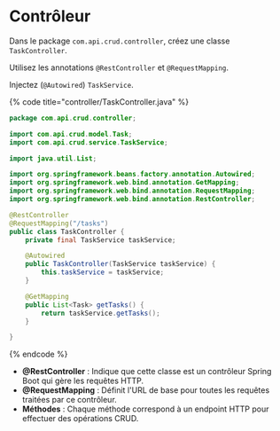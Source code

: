 # Contrôleur

Dans le package `com.api.crud.controller`, créez une classe `TaskController`.

Utilisez les annotations `@RestController` et `@RequestMapping`.

Injectez (`@Autowired`) `TaskService`.

{% code title="controller/TaskController.java" %}
```java
package com.api.crud.controller;

import com.api.crud.model.Task;
import com.api.crud.service.TaskService;

import java.util.List;

import org.springframework.beans.factory.annotation.Autowired;
import org.springframework.web.bind.annotation.GetMapping;
import org.springframework.web.bind.annotation.RequestMapping;
import org.springframework.web.bind.annotation.RestController;

@RestController
@RequestMapping("/tasks")
public class TaskController {
    private final TaskService taskService;

    @Autowired
    public TaskController(TaskService taskService) {
        this.taskService = taskService;
    }

    @GetMapping
    public List<Task> getTasks() {
        return taskService.getTasks();
    }

}
```
{% endcode %}

* **@RestController** : Indique que cette classe est un contrôleur Spring Boot qui gère les requêtes HTTP.
* **@RequestMapping** : Définit l'URL de base pour toutes les requêtes traitées par ce contrôleur.
* **Méthodes** : Chaque méthode correspond à un endpoint HTTP pour effectuer des opérations CRUD.
